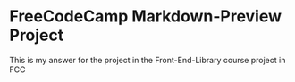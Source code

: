 # FreeCodeCamp Markdown-Preview Project

This is my answer for the project in the Front-End-Library course project in FCC


